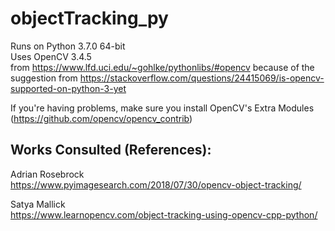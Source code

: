 # objectTracking_py

Runs on Python 3.7.0 64-bit <br>
Uses OpenCV 3.4.5<br>
    from https://www.lfd.uci.edu/~gohlke/pythonlibs/#opencv because of the suggestion from https://stackoverflow.com/questions/24415069/is-opencv-supported-on-python-3-yet

If you're having problems, make sure you install OpenCV's Extra Modules (https://github.com/opencv/opencv_contrib)

## Works Consulted (References):
Adrian Rosebrock<br>
https://www.pyimagesearch.com/2018/07/30/opencv-object-tracking/

Satya Mallick<br>
https://www.learnopencv.com/object-tracking-using-opencv-cpp-python/